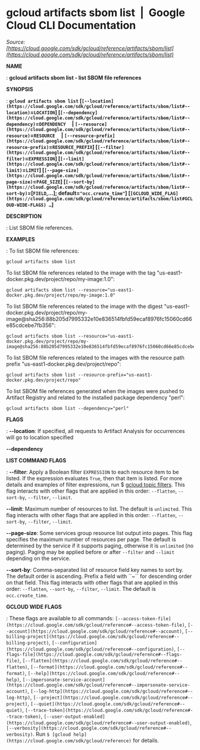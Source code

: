 # gcloud artifacts sbom list  |  Google Cloud CLI Documentation

*Source: [https://cloud.google.com/sdk/gcloud/reference/artifacts/sbom/list](https://cloud.google.com/sdk/gcloud/reference/artifacts/sbom/list)*

**NAME**

: **gcloud artifacts sbom list - list SBOM file references**

**SYNOPSIS**

: **`gcloud artifacts sbom list` [`[--location](https://cloud.google.com/sdk/gcloud/reference/artifacts/sbom/list#--location)`=`LOCATION`] [`[--dependency](https://cloud.google.com/sdk/gcloud/reference/artifacts/sbom/list#--dependency)`=`DEPENDENCY`     | `[--resource](https://cloud.google.com/sdk/gcloud/reference/artifacts/sbom/list#--resource)`=`RESOURCE`     | `[--resource-prefix](https://cloud.google.com/sdk/gcloud/reference/artifacts/sbom/list#--resource-prefix)`=`RESOURCE_PREFIX`] [`[--filter](https://cloud.google.com/sdk/gcloud/reference/artifacts/sbom/list#--filter)`=`EXPRESSION`] [`[--limit](https://cloud.google.com/sdk/gcloud/reference/artifacts/sbom/list#--limit)`=`LIMIT`] [`[--page-size](https://cloud.google.com/sdk/gcloud/reference/artifacts/sbom/list#--page-size)`=`PAGE_SIZE`] [`[--sort-by](https://cloud.google.com/sdk/gcloud/reference/artifacts/sbom/list#--sort-by)`=[`FIELD`,…]; default=`"occ.create_time"`] [`[GCLOUD_WIDE_FLAG](https://cloud.google.com/sdk/gcloud/reference/artifacts/sbom/list#GCLOUD-WIDE-FLAGS) …`]**

**DESCRIPTION**

: List SBOM file references.

**EXAMPLES**

: To list SBOM file references:

```
gcloud artifacts sbom list
```

To list SBOM file references related to the image with the tag
"us-east1-docker.pkg.dev/project/repo/my-image:1.0":

```
gcloud artifacts sbom list --resource="us-east1-docker.pkg.dev/project/repo/my-image:1.0"
```

To list SBOM file references related to the image with the digest
"us-east1-docker.pkg.dev/project/repo/my-image@sha256:88b205d7995332e10e836514fbfd59ecaf8976fc15060cd66e85cdcebe7fb356":

```
gcloud artifacts sbom list --resource="us-east1-docker.pkg.dev/project/repo/my-image@sha256:88b205d7995332e10e836514fbfd59ecaf8976fc15060cd66e85cdcebe7fb356"
```

To list SBOM file references related to the images with the resource path prefix
"us-east1-docker.pkg.dev/project/repo":

```
gcloud artifacts sbom list --resource-prefix="us-east1-docker.pkg.dev/project/repo"
```

To list SBOM file references generated when the images were pushed to Artifact
Registry and related to the installed package dependency "perl":

```
gcloud artifacts sbom list --dependency="perl"
```

**FLAGS**

: **--location**:
If specified, all requests to Artifact Analysis for occurrences will go to
location specified

**--dependency**

**LIST COMMAND FLAGS**

: **--filter**:
Apply a Boolean filter `EXPRESSION` to each resource item
to be listed. If the expression evaluates `True`, then that item is
listed. For more details and examples of filter expressions, run $ [gcloud topic filters](https://cloud.google.com/sdk/gcloud/reference/topic/filters). This flag
interacts with other flags that are applied in this order:
`--flatten`, `--sort-by`, `--filter`,
`--limit`.

**--limit**:
Maximum number of resources to list. The default is `unlimited`. This
flag interacts with other flags that are applied in this order:
`--flatten`, `--sort-by`, `--filter`,
`--limit`.

**--page-size**:
Some services group resource list output into pages. This flag specifies the
maximum number of resources per page. The default is determined by the service
if it supports paging, otherwise it is `unlimited` (no paging).
Paging may be applied before or after `--filter` and
`--limit` depending on the service.

**--sort-by**:
Comma-separated list of resource field key names to sort by. The default order
is ascending. Prefix a field with ``~´´ for descending order on that
field. This flag interacts with other flags that are applied in this order:
`--flatten`, `--sort-by`, `--filter`,
`--limit`. The default is `occ.create_time`.

**GCLOUD WIDE FLAGS**

: These flags are available to all commands: `[--access-token-file](https://cloud.google.com/sdk/gcloud/reference#--access-token-file)`,
`[--account](https://cloud.google.com/sdk/gcloud/reference#--account)`, `[--billing-project](https://cloud.google.com/sdk/gcloud/reference#--billing-project)`,
`[--configuration](https://cloud.google.com/sdk/gcloud/reference#--configuration)`,
`[--flags-file](https://cloud.google.com/sdk/gcloud/reference#--flags-file)`,
`[--flatten](https://cloud.google.com/sdk/gcloud/reference#--flatten)`, `[--format](https://cloud.google.com/sdk/gcloud/reference#--format)`, `[--help](https://cloud.google.com/sdk/gcloud/reference#--help)`, `[--impersonate-service-account](https://cloud.google.com/sdk/gcloud/reference#--impersonate-service-account)`,
`[--log-http](https://cloud.google.com/sdk/gcloud/reference#--log-http)`,
`[--project](https://cloud.google.com/sdk/gcloud/reference#--project)`, `[--quiet](https://cloud.google.com/sdk/gcloud/reference#--quiet)`, `[--trace-token](https://cloud.google.com/sdk/gcloud/reference#--trace-token)`, `[--user-output-enabled](https://cloud.google.com/sdk/gcloud/reference#--user-output-enabled)`,
`[--verbosity](https://cloud.google.com/sdk/gcloud/reference#--verbosity)`.
Run `$ [gcloud help](https://cloud.google.com/sdk/gcloud/reference)` for details.